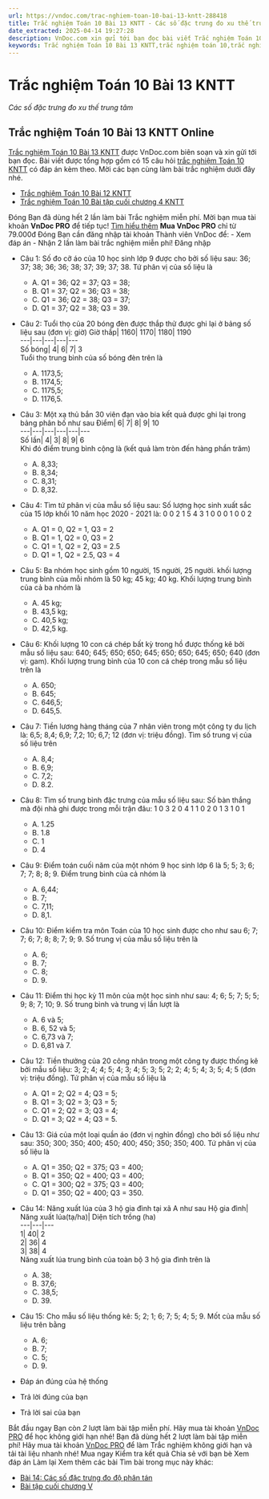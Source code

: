```yaml
---
url: https://vndoc.com/trac-nghiem-toan-10-bai-13-kntt-288418
title: Trắc nghiệm Toán 10 Bài 13 KNTT - Các số đặc trưng đo xu thế trung tâm - VnDoc.com
date_extracted: 2025-04-14 19:27:28
description: VnDoc.com xin gửi tới bạn đọc bài viết Trắc nghiệm Toán 10 Bài 13 KNTT. Mời các bạn cùng tham khảo chi tiết.
keywords: Trắc nghiệm Toán 10 Bài 13 KNTT,trắc nghiệm toán 10,trắc nghiệm toán 10 KNTT,toán 10,toán lớp 10,toán 10 KNTT,toán 10 bài 13,Các số đặc trưng đo xu thế trung tâm
---
```


# Trắc nghiệm Toán 10 Bài 13 KNTT
 _Các số đặc trưng đo xu thế trung tâm_
## Trắc nghiệm Toán 10 Bài 13 KNTT Online
[Trắc nghiệm Toán 10 Bài 13 KNTT](<https://vndoc.com/trac-nghiem-toan-10-bai-13-kntt-288418>) được VnDoc.com biên soạn và xin gửi tới bạn đọc. Bài viết được tổng hợp gồm có 15 câu hỏi [trắc nghiệm Toán 10 KNTT](<https://vndoc.com/test-mon-toan-lop10>) có đáp án kèm theo. Mời các bạn cùng làm bài trắc nghiệm dưới đây nhé.
  * [Trắc nghiệm Toán 10 Bài 12 KNTT](<https://vndoc.com/trac-nghiem-toan-10-bai-12-kntt-288415>)
  * [Trắc nghiệm Toán 10 Bài tập cuối chương 4 KNTT](<https://vndoc.com/trac-nghiem-toan-10-bai-tap-cuoi-chuong-4-kntt-288413>)

Đóng
Bạn đã dùng hết 2 lần làm bài Trắc nghiệm miễn phí. Mời bạn mua tài khoản **VnDoc PRO** để tiếp tục\! [Tìm hiểu thêm](</pro>)
**Mua VnDoc PRO** chỉ từ 79.000đ
Đóng
Bạn cần đăng nhập tài khoản Thành viên VnDoc để:
\- Xem đáp án
\- Nhận 2 lần làm bài trắc nghiệm miễn phí\!
Đăng nhập 
  * Câu 1:
Số đo cỡ áo của 10 học sinh lớp 9 được cho bởi số liệu sau: 36; 37; 38; 36; 36; 38; 37; 39; 37; 38. Tứ phân vị của số liệu là
    * A. Q1 = 36; Q2 = 37; Q3 = 38;
    * B. Q1 = 37; Q2 = 36; Q3 = 38;
    * C. Q1 = 36; Q2 = 38; Q3 = 37;
    * D. Q1 = 37; Q2 = 38; Q3 = 39.
  * Câu 2:
Tuổi thọ của 20 bóng đèn được thắp thử được ghi lại ở bảng số liệu sau \(đơn vị: giờ\)
Giờ thắp| 1160| 1170| 1180| 1190  
---|---|---|---|---  
Số bóng| 4| 6| 7| 3  
Tuổi thọ trung bình của số bóng đèn trên là
    * A. 1173,5;
    * B. 1174,5;
    * C. 1175,5;
    * D. 1176,5.
  * Câu 3:
Một xạ thủ bắn 30 viên đạn vào bia kết quả được ghi lại trong bảng phân bố như sau
Điểm| 6| 7| 8| 9| 10  
---|---|---|---|---|---  
Số lần| 4| 3| 8| 9| 6  
Khi đó điểm trung bình cộng là \(kết quả làm tròn đến hàng phần trăm\)
    * A. 8,33;
    * B. 8,34;
    * C. 8,31;
    * D. 8,32.
  * Câu 4:
Tìm tứ phân vị của mẫu số liệu sau:
Số lượng học sinh xuất sắc của 15 lớp khối 10 năm học 2020 - 2021 là:
0 0 2 1 5 4 3 1 0 0 0 1 0 0 2
    * A. Q1 = 0, Q2 = 1, Q3 = 2
    * B. Q1 = 1, Q2 = 0, Q3 = 2
    * C. Q1 = 1, Q2 = 2, Q3 = 2.5
    * D. Q1 = 1, Q2 = 2.5, Q3 = 4
  * Câu 5:
Ba nhóm học sinh gồm 10 người, 15 người, 25 người. khối lượng trung bình của mỗi nhóm là 50 kg; 45 kg; 40 kg. Khối lượng trung bình của cả ba nhóm là
    * A. 45 kg;
    * B. 43,5 kg;
    * C. 40,5 kg;
    * D. 42,5 kg.
  * Câu 6:
Khối lượng 10 con cá chép bất kỳ trong hồ được thống kê bởi mẫu số liệu sau: 640; 645; 650; 650; 645; 650; 650; 645; 650; 640 \(đơn vị: gam\). Khối lượng trung bình của 10 con cá chép trong mẫu số liệu trên là
    * A. 650;
    * B. 645;
    * C. 646,5;
    * D. 645,5.
  * Câu 7:
Tiền lương hàng tháng của 7 nhân viên trong một công ty du lịch là: 6,5; 8,4; 6,9; 7,2; 10; 6,7; 12 \(đơn vị: triệu đồng\). Tìm số trung vị của số liệu trên
    * A. 8,4;
    * B. 6,9;
    * C. 7,2;
    * D. 8.2.
  * Câu 8:
Tìm số trung bình đặc trưng của mẫu số liệu sau:
Số bàn thắng mà đội nhà ghi được trong mỗi trận đâu:
1 0 3 2 0 4 1 1 0 2 0 1 3 1 0 1
    * A. 1.25
    * B. 1.8
    * C. 1
    * D. 4
  * Câu 9:
Điểm toán cuối năm của một nhóm 9 học sinh lớp 6 là 5; 5; 3; 6; 7; 7; 8; 8; 9. Điểm trung bình của cả nhóm là
    * A. 6,44;
    * B. 7;
    * C. 7,11;
    * D. 8,1.
  * Câu 10:
Điểm kiểm tra môn Toán của 10 học sinh được cho như sau
6; 7; 7; 6; 7; 8; 8; 7; 9; 9. Số trung vị của mẫu số liệu trên là
    * A. 6;
    * B. 7;
    * C. 8;
    * D. 9.
  * Câu 11:
Điểm thi học kỳ 11 môn của một học sinh như sau: 4; 6; 5; 7; 5; 5; 9; 8; 7; 10; 9. Số trung bình và trung vị lần lượt là
    * A. 6 và 5;
    * B. 6, 52 và 5;
    * C. 6,73 và 7;
    * D. 6,81 và 7.
  * Câu 12:
Tiền thưởng của 20 công nhân trong một công ty được thống kê bởi mẫu số liệu: 3; 2; 4; 4; 5; 4; 3; 4; 5; 3; 5; 2; 2; 4; 5; 4; 3; 5; 4; 5 \(đơn vị: triệu đồng\). Tứ phân vị của mẫu số liệu là
    * A. Q1 = 2; Q2 = 4; Q3 = 5;
    * B. Q1 = 3; Q2 = 3; Q3 = 5;
    * C. Q1 = 2; Q2 = 3; Q3 = 4;
    * D. Q1 = 3; Q2 = 4; Q3 = 5.
  * Câu 13:
Giá của một loại quần áo \(đơn vị nghìn đồng\) cho bởi số liệu như sau: 350; 300; 350; 400; 450; 400; 450; 350; 350; 400. Tứ phân vị của số liệu là
    * A. Q1 = 350; Q2 = 375; Q3 = 400;
    * B. Q1 = 350; Q2 = 400; Q3 = 400;
    * C. Q1 = 300; Q2 = 375; Q3 = 400;
    * D. Q1 = 350; Q2 = 400; Q3 = 350.
  * Câu 14:
Năng xuất lúa của 3 hộ gia đình tại xã A như sau
Hộ gia đình| Năng xuất lúa\(tạ/ha\)| Diện tích trồng \(ha\)  
---|---|---  
1| 40| 2  
2| 36| 4  
3| 38| 4  
Năng xuất lúa trung bình của toàn bộ 3 hộ gia đình trên là
    * A. 38;
    * B. 37,6;
    * C. 38,5;
    * D. 39.
  * Câu 15:
Cho mẫu số liệu thống kê: 5; 2; 1; 6; 7; 5; 4; 5; 9. Mốt của mẫu số liệu trên bằng
    * A. 6;
    * B. 7;
    * C. 5;
    * D. 9.

  * Đáp án đúng của hệ thống
  * Trả lời đúng của bạn
  * Trả lời sai của bạn

Bắt đầu ngay
Bạn còn _2_ lượt làm bài tập miễn phí. Hãy mua tài khoản [VnDoc PRO](</pro>) để học không giới hạn nhé\!  Bạn đã dùng hết 2 lượt làm bài tập miễn phí\! Hãy mua tài khoản [VnDoc PRO](</pro>) để làm Trắc nghiệm không giới hạn và tải tài liệu nhanh nhé\!  Mua ngay
Kiểm tra kết quả Chia sẻ với bạn bè Xem đáp án Làm lại
Xem thêm các bài Tìm bài trong mục này khác:
  * [Bài 14: Các số đặc trưng đo độ phân tán](</trac-nghiem-toan-10-bai-14-kntt-288421>)
  * [Bài tập cuối chương V](</trac-nghiem-toan-10-bai-tap-cuoi-chuong-5-kntt-288425>)


